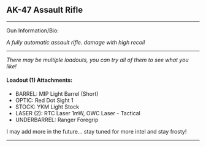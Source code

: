 ## AK-47 Assault Rifle

---

Gun Information/Bio:

_A fully automatic assault rifle. damage with high recoil_

---

_There may be multiple loadouts, you can try all of them to see what you like!_

#### Loadout (1) Attachments:
- BARREL: MIP Light Barrel (Short)
- OPTIC: Red Dot Sight 1
- STOCK: YKM Light Stock
- LASER (2): RTC Laser 1mW, OWC Laser - Tactical
- UNDERBARREL: Ranger Foregrip

I may add more in the future... stay tuned for more intel and stay frosty!

---
